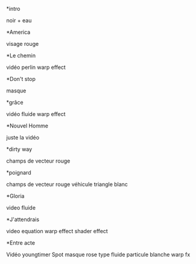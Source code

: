 *intro

noir + eau

*America

visage rouge

*Le chemin

vidéo
perlin
warp effect

*Don't stop

masque

*grâce

vidéo
fluide 
warp effect

*Nouvel Homme

juste la vidéo

*dirty way

champs de vecteur rouge

*poignard

champs de vecteur rouge
véhicule triangle blanc

*Gloria

video
fluide

*J'attendrais

video
equation
warp effect
shader effect

*Entre acte

Vidéo youngtimer
Spot masque rose
type fluide
particule blanche
warp fx
